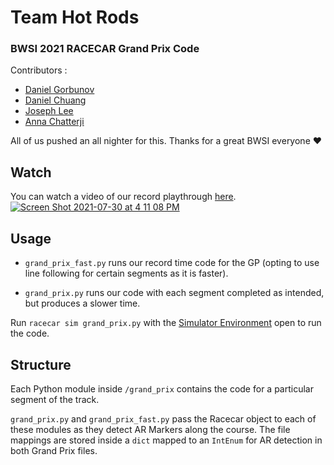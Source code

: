 # Team Hot Rods
### BWSI 2021 RACECAR Grand Prix Code

Contributors : 
 - [Daniel Gorbunov](https://github.com/dgorbunov)
 - [Daniel Chuang](https://github.com/daniel-chuang)
 - [Joseph Lee](https://github.com/jjosephlee)
 - [Anna Chatterji](https://github.com/anna-chatterji)

All of us pushed an all nighter for this. Thanks for a great BWSI everyone ♥️ 

## Watch

You can watch a video of our record playthrough [here](https://www.youtube.com/watch?v=VQFt_Yp8H8M&ab_channel=DanielChuang).[![Screen Shot 2021-07-30 at 4 11 08 PM](https://user-images.githubusercontent.com/45211793/127763087-05ec0ae3-220b-4dfa-a20d-3f61bd817b6f.png)](https://www.youtube.com/watch?v=VQFt_Yp8H8M&ab_channel=DanielChuang)

## Usage

- `grand_prix_fast.py` runs our record time code for the GP (opting to use line following for certain segments as it is faster).

- `grand_prix.py` runs our code with each segment completed as intended, but produces a slower time.

Run `racecar sim grand_prix.py` with the [Simulator Environment](https://github.com/MITLLRacecar/Simulation) open to run the code. 

## Structure

Each Python module inside `/grand_prix` contains the code for a particular segment of the track. 

`grand_prix.py` and `grand_prix_fast.py` pass the Racecar object to each of these modules as they detect AR Markers along the course. The file mappings are stored inside a `dict` mapped to an `IntEnum` for AR detection in both Grand Prix files.
